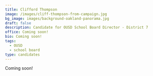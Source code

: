 ```yaml
---
title: Clifford Thompson
image: /images/cliff-thompson-from-campaign.jpg
bg_image: images/background-oakland-panorama.jpg
draft: false
description: Candidate for OUSD School Board Director - District 7
office: Coming soon!
bio: Coming soon!
tags:
  - OUSD
  - school board
type: candidates
---
```

Coming soon!